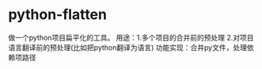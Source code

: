 # python-flatten
 做一个python项目扁平化的工具。
 用途：1.多个项目的合并前的预处理 2.对项目语言翻译前的预处理(比如把python翻译为语言) 
 功能实现：合并py文件，处理依赖项路径
